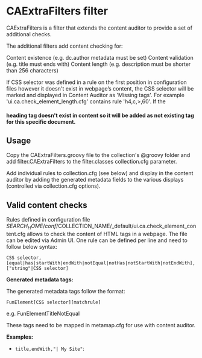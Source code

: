 # CAExtraFilters filter

CAExtraFilters is a filter that extends the content auditor to provide a set of additional checks. 

The additional filters add content checking for:

Content existence (e.g. dc.author metadata must be set)
Content validation (e.g. title must ends with)
Content length (e.g. description must be shorter than 256 characters)

If CSS selector was defined in a rule on the first position in configuration files however it doesn't exist in webpage’s content, the CSS selector will be marked and displayed in Content Auditor as 'Missing tags'. For example 'ui.ca.check_element_length.cfg' contains rule 'h4,c,>,60'. If the <h4> heading tag doesn't exist in content so it will be added as not existing tag for this specific document.

## Usage

Copy the CAExtraFilters.groovy file to the collection's @groovy folder and add filter.CAExtraFilters to the filter.classes collection.cfg parameter.

Add individual rules to collection.cfg (see below) and display in the content auditor by adding the generated metadata fields to the various displays (controlled via collection.cfg options).

## Valid content checks
Rules defined in configuration file $SEARCH_HOME/conf/$COLLECTION_NAME/_default/ui.ca.check_element_content.cfg allows to check the content of HTML tags in a webpage. The file can be edited via Admin UI. One rule can be defined per line and need to follow below syntax:

```
CSS selector, [equal|has|startWith|endWith|notEqual|notHas|notStartWith|notEndWith],["string"|CSS selector]
```

**Generated metadata tags:**

The generated metadata tags follow the format:
```
FunElement[CSS selector][matchrule]
```

e.g. FunElementTitleNotEqual

These tags need to be mapped in metamap.cfg for use with content auditor.

**Examples:**

* ```title,endWith,"| My Site"```: <title> tag must end with " | My Site"
* ```title,notEqual,h1```: <title> tag  should match <h1> heading tag 
* ```title,notEqual,meta[name=DCTERMS.title]```: <title> tag should match metatag “DCTERMS.title”
* ```title,notEqual,#breadcrumbs li:last-child```: <title> tag should match the last item in breadcrumb 
* ```h1,notEqual,#nav-section .current-page```: Current page in navigation should match <h1> heading tag
* ```meta[name=description],notEqual,meta[name=DCTERMS.description]```: Metatag “description” should match metatag "DCTERMS.description" 
* ```meta[name=DCTERMS.identifier],notHas,www.example.com```: Metatag “DCTERMS.identifier” should not contain www.example.com

## Valid content length checks

Rules defined in configuration file $SEARCH_HOME/conf/$COLLECTION_NAME/_default/ui.ca.check_element_length.cfg allows to check the content length of HTML tags in a webpage. The file can be edited via Admin UI. One rule can be defined per line and need to follow below syntax:

'CSS selector,[c|w],[>|<|=],length' where c - characters, w – words

**Generated metadata tags:**

The generated metadata tags follow the format:
```
FunElement[CSS selector][C|W][Gt|Lt|Eq][length]
```

e.g. FunElementTitleGt100

These tags need to be mapped in metamap.cfg for use with content auditor.

**Examples**

```h1,c,>,60```: <h1> heading  should not be longer than 60 characters
```h2,c,>,60```: <h2> heading  should not be longer than 60 characters
```h3,c,>,60```: <h3> heading  should not be longer than 60 characters
```h4,c,>,60```: <h4> heading  should not be longer than 60 characters
```a,w,>,7```: Link text in <a> tag should not has more than 7 words

## Element existence checks

Rules defined in configuration file $SEARCH_HOME/conf/$COLLECTION_NAME/_default/ui.ca.exist_element.cfg allows to check if HTML element is specified in a webpage. The file can be edited via Admin UI. One rule can be defined per line and need to follow below syntax:

```
CSS selector
```

**Generated metadata tags:**

The generated metadata tags follow the format:
```
FunElementExist[CSS selector]
```

e.g. FunElementExistH1

**Examples**

```h1```: Checking the number of <h1> heading tags in content to detect if there is more than one
```h2```: Checking the number of <h2> heading tags in content to detect if there is more than one
```h1 a```: Checking if <h1> heading tag contains link
```meta[name=DCTERMS.license]```: Checking if document contains metatag “DCTERMS.license”
